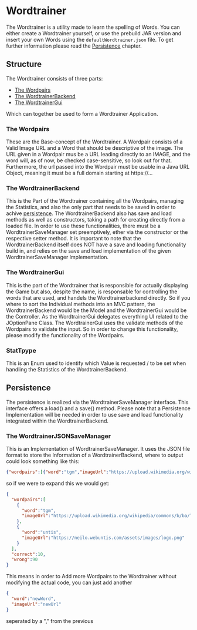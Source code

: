 # Wordtrainer 
The Wordtrainer is a utility made to learn the spelling of Words.
You can either create a Wordtrainer yourself, or use the prebuild JAR version and insert your own Words using the `defaultWordtrainer.json` file. To get further information please read the [Persistence](#persistence) chapter. 
## Structure
The Wordtrainer consists of three parts:
- [The Wordpairs](#the-wordpairs)
- [The WordtrainerBackend](#the-wordtrainerbackend)
- [The WordtrainerGui](#the-wordtrainergui)

Which can together be used to form a Wordtrainer Application.

### The Wordpairs
These are the Base-concept of the Wordtrainer. A Wordpair consists of a Valid Image URL and a Word that should be descriptive of the image.
The URL given in a Wordpair mus be a URL leading directly to an IMAGE, and the word will, as of now, be checked case-sensitive, so look out for that.    
Furthermore, the url passed into the Wordpair must be usable in a Java URL Object, meaning it must be a full domain starting at https://...
### The WordtrainerBackend
This is the Part of the Wordtrainer containing all the Wordpairs, managing the Statistics, and also the only part that needs to be saved in order to achive [persistence](#persitence).
The WordtrainerBackend also has save and load methods as well as constructors, taking a path for creating directly from a loaded file. In order to use these functionalities, there must be a WordtrainerSaveManager set preemptively, ether via the constructor or the respective setter method. It is important to note that the WordtrainerBackend itself does NOT have a save and loading functionality build in, and relies on the save and load implementation of the given WordtrainerSaveManager Implementation.
### The WordtrainerGui
This is the part of the Wordtrainer that is responsible for actually displaying the Game but also, despite the name, is responsable for controlling the words that are used, and handels the Wordtrainerbackend directly.
So if you where to sort the Individual methods into an MVC pattern, the WordtrainerBackend would be the Model and the WordtrainerGui would be the Controller. As the WordtrainerGui delegates everything UI related to the JOptionPane Class.
The WordtrainerGui uses the validate methods of the Wordpairs to validate the input. So in order to change this functionality, please modify the  functionality of the Wordpairs.
### StatTpype
This is an Enum used to identify which Value is requested / to be set when handling the Statistics of the WordtrainerBackend.
## Persistence
The persistence is realized via the WordtrainerSaveManager interface. This interface offers a load() and a save() method.
Please note that a Persistence Implementation will be needed in order to use save and load functionality integrated within the WordtrainerBackend.
### The WordtrainerJSONSaveManager
This is an Implementation of WordtrainerSaveManager.  It uses the JSON file format to store the Information of a WordtrainerBackend, where to output could look something like this: 
```json
{"wordpairs":[{"word":"tgm","imageUrl":"https://upload.wikimedia.org/wikipedia/commons/b/ba/TGM_Logo.png"},{"word":"untis","imageUrl":"https://neilo.webuntis.com/assets/images/logo.png"}],"correct":10,"wrong":90}
```
so if we were to expand this we would get:
```json
{
  "wordpairs":[
    {
      "word":"tgm",
      "imageUrl":"https://upload.wikimedia.org/wikipedia/commons/b/ba/TGM_Logo.png"
    },
    {
      "word":"untis",
      "imageUrl":"https://neilo.webuntis.com/assets/images/logo.png"
    }
  ],
  "correct":10,
  "wrong":90
}
```
This means in order to Add more Wordpairs to the Wordtrainer without modifying the actual code, you can just add another 
```json
{
  "word":"newWord",
  "imageUrl":"newUrl"
}
```
seperated by a "," from the previous
